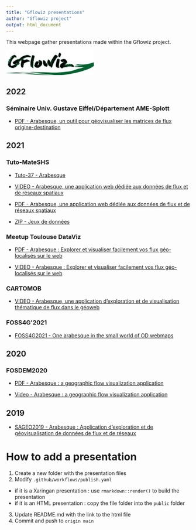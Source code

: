 ```yaml
---
title: "Gflowiz presentations"
author: "Gflowiz project"
output: html_document
---
```


This webpage gather presentations made within the Gflowiz project.

![](2021/2021_FOSS4G/media/logo_gflowiz.jpg)


## 2022

### Séminaire Univ. Gustave Eiffel/Département AME-Splott 
- [PDF - Arabesque, un outil pour géovisualiser les matrices de flux origine-destination](https://splott.univ-gustave-eiffel.fr/fileadmin/redaction/SPLOTT/archives_seminaire_SPLOTT/Arabesque_splott_10janv2022.pdf)


## 2021

### Tuto-MateSHS 

- [Tuto-37 - Arabesque](https://mate-shs.cnrs.fr/actions/tutomate/tuto37-arabesque-bahoken-come-jegou/)

- [VIDEO - Arabesque, une application web dédiée aux données de flux et de réseaux spatiaux](https://youtu.be/7iYaEcm2ahk)

- [PDF - Arabesque, une application web dédiée aux données de flux et de réseaux spatiaux](https://mate-shs.cnrs.fr/wp-content/uploads/2021/10/Tuto37_Arabesque_Bahoken-Come-Jegou.pdf)

- [ZIP - Jeux de données](https://mate-shs.cnrs.fr/wp-content/uploads/2021/10/Tuto37_Arabesque_jeux_de_donnees.zip)

### Meetup Toulouse DataViz

- [PDF - Arabesque : Explorer et visualiser facilement vos flux géo-localisés sur le web](https://gflowiz.github.io/presentations/Meetup_arabesque_ToulouseDV.pdf)

- [VIDEO - Arabesque : Explorer et visualiser facilement vos flux géo-localisés sur le web](https://www.youtube.com/watch?v=09bkdNSUNBw)

### CARTOMOB

- [VIDEO - Arabesque, une application d’exploration et de visualisation thématique de flux dans le géoweb](https://prismes.univ-toulouse.fr/player.php?code=z5H1ERV0&width=100%&height=100%)

### FOSS4G'2021

- [FOSS4G2021 - One arabesque in the small world of OD webmaps](https://gflowiz.github.io/presentations/FOSS4G2021.html)

## 2020

### FOSDEM2020

- [PDF - Arabesque : a geographic flow visualization application](https://gflowiz.github.io/presentations/20200202_geospatial_Arabesque_ROELANDT_FOSDEM2020.pdf)

- [Video - Arabesque : a geographic flow visualization application](https://archive.fosdem.org/2020/schedule/event/arabesque_a_geographic_flow_visualization_application/)

## 2019

- [SAGEO2019 - Arabesque : Application d’exploration et de géovisualisation de données de flux et de réseaux](https://gflowiz.github.io/presentations/2019_SAGEO_ARABESQUE_presentation.pdf)

# How to add a presentation

1. Create a new folder with the presentation files
2. Modify `.github/workflows/publish.yaml` 
  - if it is a Xaringan presentation : use `rmarkdown::render()` to build the presentation
  - if it is an HTML presentation : copy the file folder into the `public` folder
3. Update README.md with the link to the html file
4. Commit and push to `origin main`
